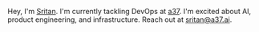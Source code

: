 Hey, I'm [Sritan](https://www.sritanmotati.com). I'm currently tackling DevOps at [a37](https://a37.ai). I'm excited about AI, product engineering, and infrastructure. Reach out at [sritan@a37.ai](mailto:sritan@a37.ai).
